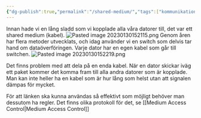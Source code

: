 ```yaml
---
{"dg-publish":true,"permalink":"/shared-medium/","tags":["kommunikationssystem"]}
---
```



Innan hade vi en lång sladd som vi kopplade alla våra datorer till, det var ett shared medium (kabel).
![Pasted image 20230130152115.png](/img/user/images/Pasted%20image%2020230130152115.png)
Genom åren har flera metoder utvecklats, och idag använder vi en switch som delvis tar hand om dataöverföringen. Varje dator har en egen kabel som går till switchen.
![Pasted image 20230130152219.png](/img/user/images/Pasted%20image%2020230130152219.png)

Det finns problem med att dela på en enda kabel. När en dator skickar iväg ett paket kommer det komma fram till alla andra datorer som är kopplade. Man kan inte heller ha en kabel som är hur lång som helst utan att signalen dämpas för mycket.

För att länken ska kunna användas så effektivt som möjligt behöver man dessutom ha regler. Det finns olika protokoll för det, se [[Medium Access Control\|Medium Access Control]]
